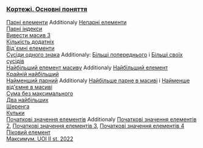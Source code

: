 ### [Кортежі. Основні поняття](Поняття_кортежу.md)
[Парні елементи](Парні_елементи.md) Additionaly [Непарні елементи](https://basecamp.eolymp.com/uk/problems/7841)  
[Парні індекси](https://basecamp.eolymp.com/uk/problems/7842)  
[Вивести масив 3](https://basecamp.eolymp.com/uk/problems/8955)  
[Кількість додатніх](https://basecamp.eolymp.com/uk/problems/9617)  
[Від`ємні елементи](https://basecamp.eolymp.com/uk/problems/921)  
[Сусіди одного знака](https://basecamp.eolymp.com/uk/problems/7844) 
 Additionaly: [Більші попереднього](https://basecamp.eolymp.com/uk/problems/7843) i [Більші своїх сусідів](https://basecamp.eolymp.com/uk/problems/7845)  
[Найбільший елемент масиву](https://basecamp.eolymp.com/uk/problems/7830) Additionaly [Найбільший елемент](https://basecamp.eolymp.com/uk/problems/7846)  
[Крайній найбільший](https://basecamp.eolymp.com/uk/problems/8962)  
[Найменший парний](https://basecamp.eolymp.com/uk/problems/9960) Additionaly [Найбільше парне в масиві](https://basecamp.eolymp.com/uk/problems/9956) i [Найменше від'ємне в масиві](https://basecamp.eolymp.com/uk/problems/9957)  
[Сума без максимального](https://basecamp.eolymp.com/uk/problems/7831)  
[Два найбільших](https://basecamp.eolymp.com/uk/problems/7834)  
[Шеренга](https://basecamp.eolymp.com/uk/problems/1965)  
[Кульки](https://basecamp.eolymp.com/uk/problems/1968)  
[Початкові значення елементів](https://basecamp.eolymp.com/uk/problems/8965) Additionaly [Початкові значення елементів 2](https://basecamp.eolymp.com/uk/problems/8967), 
[Початкові значення елементів 3](https://basecamp.eolymp.com/uk/problems/8968), [Початкові значення елементів 4](https://basecamp.eolymp.com/uk/problems/8969)   
[Піковий елемент](https://basecamp.eolymp.com/uk/problems/11287)  
[Максимум. UOI II st. 2022](https://basecamp.eolymp.com/uk/problems/10925)  





